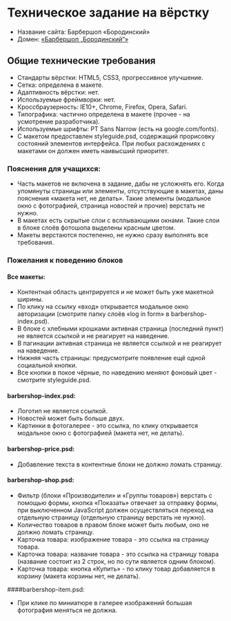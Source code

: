 # Техническое задание на вёрстку

* Название сайта: Барбершоп «Бородинский»
* Домен: [«Барбершоп „Бородинский“»](http://ndgo.github.io/barbershop-borodinski)

## Общие технические требования

* Стандарты вёрстки: HTML5, CSS3, прогрессивное улучшение.
* Сетка: определена в макете.
* Адаптивность вёрстки: нет.
* Используемые фреймворки: нет.
* Кроссбраузерность: IE10+, Chrome, Firefox, Opera, Safari.
* Типографика: частично определена в макете (прочее - на усмотрение разработчика).
* Используемые шрифты: PT Sans Narrow (есть на google.com/fonts).
* С макетом предоставлен styleguide.psd, содержащий прорисовку состояний элементов интерфейса. При любых расхождениях с макетами он должен иметь наивысший приоритет.

### Пояснения для учащихся:

* Часть макетов не включена в задание, дабы не усложнять его. Когда упомянуты страницы или элементы, отсутствующие в макетах, даны пояснения «макета нет, не делать». Такие элементы (модальное окно с фотографией, страница новостей и прочие) верстать не нужно.
* В макетах есть скрытые слои с всплывающими окнами. Такие слои в блоке слоёв фотошопа выделены красным цветом.
* Макеты верстаются постепенно, не нужно сразу выполнять все требования.

### Пожелания к поведению блоков

#### Все макеты:

* Контентная область центрируется и не может быть уже макетной ширины.
* По клику на ссылку «вход» открывается модальное окно авторизации (смотрите папку слоёв «log in form» в barbershop-index.psd).
* В блоке с хлебными крошками активная страница (последний пункт) не является ссылкой и не реагирует на наведение.
* В пагинации активная страница не является ссылкой и не реагирует на наведение.
* Нижняя часть страницы: предусмотрите появление ещё одной социальной кнопки.
* Все кнопки в покое чёрные, по наведению меняют фоновый цвет - смотрите styleguide.psd.

#### barbershop-index.psd:

* Логотип не является ссылкой.
* Новостей может быть больше двух.
* Картинки в фотогалерее - это ссылка, по клику открывается модальное окно с фотографией (макета нет, не делать).

#### barbershop-price.psd:

* Добавление текста в контентные блоки не должно ломать страницу.

#### barbershop-shop.psd:

* Фильтр (блоки «Производители» и «Группы товаров») верстать с помощью формы, кнопка «Показать» отвечает за отправку формы, при выключенном JavaScript должен осуществляться переход на отдельную страницу (отдельную страницу верстать не нужно).
* Количество товаров в правом блоке может быть любым, оно не должно ломать страницу.
* Карточка товара: изображение товара - это ссылка на страницу товара.
* Карточка товара: название товара - это ссылка на страницу товара (название состоит из 2 строк, но по сути является одним блоком).
* Карточка товара: кнопка «Купить» - по клику товар добавляется в корзину (макета корзины нет, не делать).

####barbershop-item.psd:

* При клике по миниатюре в галерее изображений большая фотография меняться не должна.

